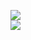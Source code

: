 [![](https://img.shields.io/badge/Made%20With-Github%20Spray-lightgrey.svg?style=for-the-badge&logo=github)](https://github.com/Annihil/github-spray#7747)  
[![](https://i.imgur.com/2DrTn0Z.gif)](https://github.com/Annihil/github-spray)